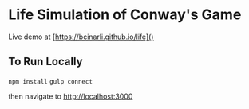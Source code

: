 # Life Simulation of Conway's Game
Live demo at [https://bcinarli.github.io/life]()

## To Run Locally
`npm install`
`gulp connect`

then navigate to [http://localhost:3000]()